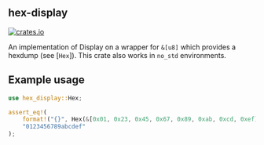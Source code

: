 hex-display
----
[![crates.io](https://img.shields.io/crates/v/hex-display.svg)](https://crates.io/crates/hex-display)

An implementation of Display on a wrapper for `&[u8]` which provides a hexdump (see [`Hex`]).
This crate also works in `no_std` environments.

## Example usage

```rust
use hex_display::Hex;

assert_eq!(
    format!("{}", Hex(&[0x01, 0x23, 0x45, 0x67, 0x89, 0xab, 0xcd, 0xef])),
    "0123456789abcdef"
);
```
